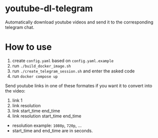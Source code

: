 # youtube-dl-telegram
Automatically download youtube videos and send it to the corresponding telegram chat.

# How to use

1. create `config.yaml` based on `config.yaml.example`
2. run `./build_docker_image.sh`
3. run `./create_telegram_session.sh` and enter the asked code
4. run `docker compose up`

Send youtube links in one of these formates if you want it to convert into the video:
1. link 1
2. link resolution
3. link start_time end_time
4. link resolution start_time end_time

- resolution example: `1080p`, `720p`, ...
- start_time and end_time are in seconds.